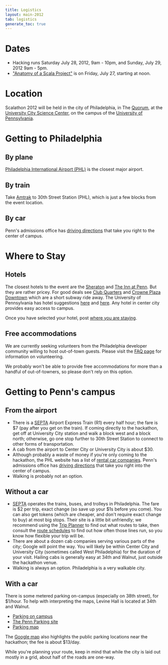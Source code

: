 ```yaml
---
title: Logistics
layout: main-2012
tab: logistics
generate_toc: true
---
```


# Dates

* Hacking runs Saturday July 28, 2012, 9am - 10pm, and Sunday, July 29, 2012 9am - 5pm.
* ["Anatomy of a Scala Project"][anatomy] is on Friday, July 27, starting at noon.

[anatomy]: http://www.meetup.com/scala-phase/events/62963952/

# Location

Scalathon 2012 will be held in the city of Philadelphia, in The [Quorum][], at
the [University City Science Center][], on the campus of the 
[University of Pennsylvania][].

[University City Science Center]: http://www.sciencecenter.org/
[University of Pennsylvania]: http://www.upenn.edu/
[Quorum]: http://www.sciencecenter.org/programs/quorum

# Getting to Philadelphia

## By plane

[Philadelphia International Airport (PHL)](http://www.phl.org/) is the
closest major airport.

## By train

Take [Amtrak](http://www.amtrak.com/) to 30th Street Station
(PHL), which is just a few blocks from the event location.

## By car

Penn's admissions office has [driving directions][] that take you right to
the center of campus.

# Where to Stay

## Hotels

The closest hotels to the event are the [Sheraton][] and [The Inn at Penn][]. But they are rather pricey. For good deals see [Club Quarters][] and [Crowne Plaza Downtown][] which are a short subway ride away.
The University of Pennsylvania has hotel suggestions
[here](http://www.admissionsug.upenn.edu/visiting/accommodations.php) and
[here](http://www.upenn.edu/campus/philadelphia.php/). Any hotel in center city provides easy access to campus.

Once you have selected your hotel, post [where you are staying][].

[Sheraton]: http://www.philadelphiasheraton.com/
[The Inn at Penn]: http://www.theinnatpenn.com/
[Club Quarters]: http://www.booking.com/hotel/us/club-quarters-in-philadelphia.html?checkin=2011-07-15;checkout=2011-07-19;srfid=85c1511a276ac0663ba37a79c05c7324X4
[Crowne Plaza Downtown]: http://www.booking.com/hotel/us/crowne-plaza-philadelphia-downtown.html?checkin=2011-07-15;checkout=2011-07-19;srfid=85c1511a276ac0663ba37a79c05c7324X7
[where you are staying]: https://github.com/jamie-allen/Scalathon-Hotels/wiki

## Free accommodations

We are currently seeking volunteers from the Philadelphia developer
community willing to host out-of-town guests. Please visit the
[FAQ page](faq.html#host_guest) for information on volunteering.

We probably won't be able to provide free accommodations for more than a
handful of out-of-towners, so please don't rely on this option.

# Getting to Penn's campus

## From the airport

* There is a [SEPTA][] Airport Express Train (R1) every half hour; the fare is
  $7 (pay after you get on the train). If coming directly to the hackathon,
  get off at University City station and walk a block west and a block
  north; otherwise, go one stop further to 30th Street Station to connect
  to other forms of transportation.
* A cab from the airport to Center City or University City is about $30.
* Although probably a waste of money if you're only coming to the
  hackathon, the PHL website has a list of
  [rental car companies](http://www.phl.org/rental_cars.html). Penn's
  admissions office has [driving directions][] that take you right into the
  center of campus.
* Walking is probably not an option.

## Without a car

* [SEPTA][] operates the trains, buses, and trolleys in Philadelphia. The
  fare is $2 per trip, exact change (so save up your $1s before you come).
  You can also get tokens (which are cheaper, and don't require exact
  change to buy) at most big stops. Their site is a little bit unfriendly;
  we recommend using the
  [Trip Planner](http://airs1.septa.org/bin/query.exe/en) to find out what
  routes to take, then consult the
  [route schedules](http://www.septa.org/service.html) to find out how
  often those lines run, so you know how flexible your trip will be.
* There are about a dozen cab companies serving various parts of the city;
  Google will point the way. You will likely be within Center City and
  University City (sometimes called West Philadelphia) for the duration of
  your visit. Hailing cabs is generally easy at 34th and Walnut, just
  outside the hackathon venue.
* Walking is always an option. Philadelphia is a very walkable city.

## With a car

There is some metered parking on-campus (especially on 38th street), for
$1/hour. To help with interpreting the maps, Levine Hall is located
at 34th and Walnut.

* [Parking on campus](http://www.admissionsug.upenn.edu/visiting/directions.php)
* [The Penn Parking site](http://cms.business-services.upenn.edu/parking/)
* [Parking map](http://www.business-services.upenn.edu/parking/map.html)

The [Google map](#google_map) also highlights the public parking locations
near the hackathon; the fee is about $13/day.

While you're planning your route, keep in mind that while the city is laid
out mostly in a grid, about half of the roads are one-way.

[driving directions]: http://www.admissionsug.upenn.edu/visiting/directions.php
[SEPTA]: http://www.septa.org/
